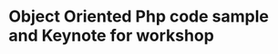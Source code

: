 Object Oriented Php code sample and Keynote for workshop
========================================================

